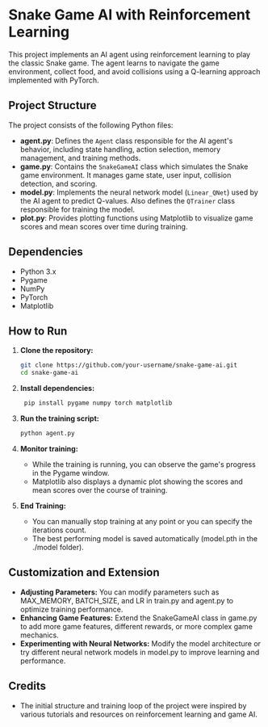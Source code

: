 # Snake Game AI with Reinforcement Learning

This project implements an AI agent using reinforcement learning to play the classic Snake game. The agent learns to navigate the game environment, collect food, and avoid collisions using a Q-learning approach implemented with PyTorch.

## Project Structure

The project consists of the following Python files:

- **agent.py**: Defines the `Agent` class responsible for the AI agent's behavior, including state handling, action selection, memory management, and training methods.
- **game.py**: Contains the `SnakeGameAI` class which simulates the Snake game environment. It manages game state, user input, collision detection, and scoring.
- **model.py**: Implements the neural network model (`Linear_QNet`) used by the AI agent to predict Q-values. Also defines the `QTrainer` class responsible for training the model.
- **plot.py**: Provides plotting functions using Matplotlib to visualize game scores and mean scores over time during training.

## Dependencies

- Python 3.x
- Pygame
- NumPy
- PyTorch
- Matplotlib

## How to Run

1. **Clone the repository:**
   ```bash
   git clone https://github.com/your-username/snake-game-ai.git
   cd snake-game-ai

2. **Install dependencies:**
   ```bash
    pip install pygame numpy torch matplotlib

3. **Run the training script:**
    ```bash
    python agent.py

4. **Monitor training:**
   - While the training is running, you can observe the game's progress in the Pygame window.
   - Matplotlib also displays a dynamic plot showing the scores and mean scores over the course of training.

5. **End Training:**
   - You can manually stop training at any point or you can specify the iterations count.
   - The best performing model is saved automatically (model.pth in the ./model folder).

## Customization and Extension
  - **Adjusting Parameters:** You can modify parameters such as MAX_MEMORY, BATCH_SIZE, and LR in train.py and agent.py to optimize training performance.
  - **Enhancing Game Features:** Extend the SnakeGameAI class in game.py to add more game features, different rewards, or more complex game mechanics.
  - **Experimenting with Neural Networks:** Modify the model architecture or try different neural network models in model.py to improve learning and performance.

## Credits
  - The initial structure and training loop of the project were inspired by various tutorials and resources on reinforcement learning and game AI.
